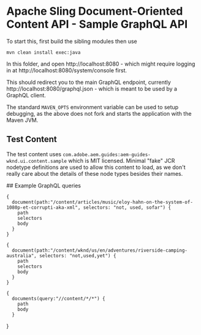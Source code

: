 # Apache Sling Document-Oriented Content API - Sample GraphQL API

To start this, first build the sibling modules then use

    mvn clean install exec:java

In this folder, and open http://localhost:8080 - which might require logging in
at http://localhost:8080/system/console first.

This should redirect you to the main GraphQL endpoint, currently 
http://localhost:8080/graphql.json - which is meant to be used by a GraphQL client.

The standard `MAVEN_OPTS` environment variable can be used to setup
debugging, as the above does not fork and starts the application with
the Maven JVM.

## Test Content

The test content uses `com.adobe.aem.guides:aem-guides-wknd.ui.content.sample` which is MIT
licensed. Minimal "fake" JCR nodetype definitions are used to allow this content to load, as
we don't really care about the details of these node types besides their names.

## Example GraphQL queries

    { 
      document(path:"/content/articles/music/eloy-hahn-on-the-system-of-1080p-et-corrupti-aka-xml", selectors: "not, used, sofar") {
      	path
        selectors
        body
      }
    }
    
    {
      document(path:"/content/wknd/us/en/adventures/riverside-camping-australia", selectors: "not,used,yet") {
      	path
        selectors
        body
      }
    }

    {
      documents(query:"//content/*/*") {
        path
        body
      }
   }